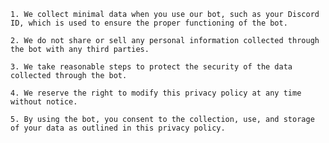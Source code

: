    1. We collect minimal data when you use our bot, such as your Discord ID, which is used to ensure the proper functioning of the bot.
    
    2. We do not share or sell any personal information collected through the bot with any third parties.
    
    3. We take reasonable steps to protect the security of the data collected through the bot.
    
    4. We reserve the right to modify this privacy policy at any time without notice.
    
    5. By using the bot, you consent to the collection, use, and storage of your data as outlined in this privacy policy.
